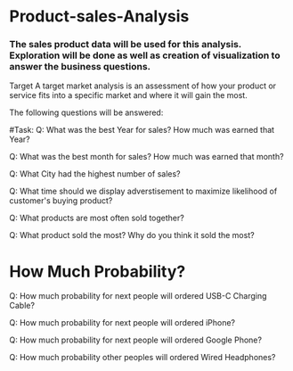 # Product-sales-Analysis

### The sales product data will be used for this analysis. Exploration will be done as well as creation of visualization to answer the business questions.

Target
A target market analysis is an assessment of how your product or service fits into a specific market and where it will gain the most.

The following questions will be answered:

#Task:
Q: What was the best Year for sales? How much was earned that Year?

Q: What was the best month for sales? How much was earned that month?

Q: What City had the highest number of sales?

Q: What time should we display adverstisement to maximize likelihood of customer's buying product?

Q: What products are most often sold together?

Q: What product sold the most? Why do you think it sold the most?

# How Much Probability?
Q: How much probability for next people will ordered USB-C Charging Cable?

Q: How much probability for next people will ordered iPhone?

Q: How much probability for next people will ordered Google Phone?

Q: How much probability other peoples will ordered Wired Headphones?
